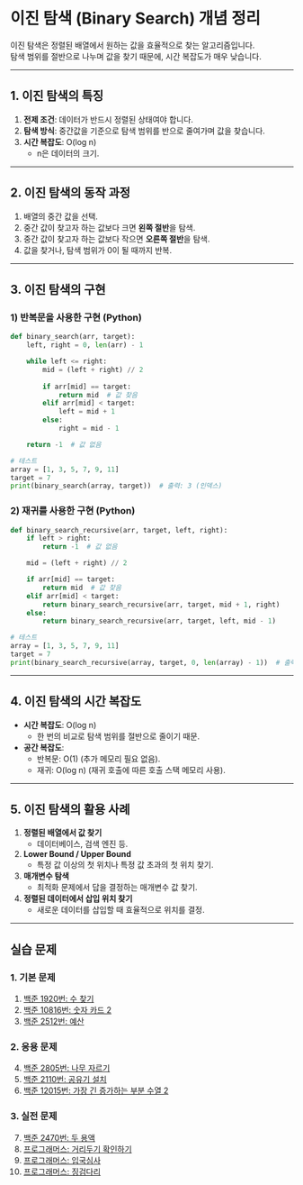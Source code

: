 # 이진 탐색 (Binary Search) 개념 정리

이진 탐색은 정렬된 배열에서 원하는 값을 효율적으로 찾는 알고리즘입니다.  
탐색 범위를 절반으로 나누며 값을 찾기 때문에, 시간 복잡도가 매우 낮습니다.

---

## 1. 이진 탐색의 특징

1. **전제 조건**: 데이터가 반드시 정렬된 상태여야 합니다.
2. **탐색 방식**: 중간값을 기준으로 탐색 범위를 반으로 줄여가며 값을 찾습니다.
3. **시간 복잡도**: O(log n)  
   - n은 데이터의 크기.

---

## 2. 이진 탐색의 동작 과정

1. 배열의 중간 값을 선택.
2. 중간 값이 찾고자 하는 값보다 크면 **왼쪽 절반**을 탐색.
3. 중간 값이 찾고자 하는 값보다 작으면 **오른쪽 절반**을 탐색.
4. 값을 찾거나, 탐색 범위가 0이 될 때까지 반복.

---

## 3. 이진 탐색의 구현

### 1) 반복문을 사용한 구현 (Python)
```python
def binary_search(arr, target):
    left, right = 0, len(arr) - 1

    while left <= right:
        mid = (left + right) // 2
        
        if arr[mid] == target:
            return mid  # 값 찾음
        elif arr[mid] < target:
            left = mid + 1
        else:
            right = mid - 1

    return -1  # 값 없음

# 테스트
array = [1, 3, 5, 7, 9, 11]
target = 7
print(binary_search(array, target))  # 출력: 3 (인덱스)
```

### 2) 재귀를 사용한 구현 (Python)
```python
def binary_search_recursive(arr, target, left, right):
    if left > right:
        return -1  # 값 없음

    mid = (left + right) // 2

    if arr[mid] == target:
        return mid  # 값 찾음
    elif arr[mid] < target:
        return binary_search_recursive(arr, target, mid + 1, right)
    else:
        return binary_search_recursive(arr, target, left, mid - 1)

# 테스트
array = [1, 3, 5, 7, 9, 11]
target = 7
print(binary_search_recursive(array, target, 0, len(array) - 1))  # 출력: 3
```

---

## 4. 이진 탐색의 시간 복잡도

- **시간 복잡도**: O(log n)  
  - 한 번의 비교로 탐색 범위를 절반으로 줄이기 때문.
- **공간 복잡도**:  
  - 반복문: O(1) (추가 메모리 필요 없음).  
  - 재귀: O(log n) (재귀 호출에 따른 호출 스택 메모리 사용).

---

## 5. 이진 탐색의 활용 사례

1. **정렬된 배열에서 값 찾기**
   - 데이터베이스, 검색 엔진 등.
2. **Lower Bound / Upper Bound**
   - 특정 값 이상의 첫 위치나 특정 값 초과의 첫 위치 찾기.
3. **매개변수 탐색**
   - 최적화 문제에서 답을 결정하는 매개변수 값 찾기.
4. **정렬된 데이터에서 삽입 위치 찾기**
   - 새로운 데이터를 삽입할 때 효율적으로 위치를 결정.

---

## 실습 문제

### 1. 기본 문제
1. [백준 1920번: 수 찾기](https://www.acmicpc.net/problem/1920)  
2. [백준 10816번: 숫자 카드 2](https://www.acmicpc.net/problem/10816)  
3. [백준 2512번: 예산](https://www.acmicpc.net/problem/2512)

### 2. 응용 문제
4. [백준 2805번: 나무 자르기](https://www.acmicpc.net/problem/2805)
5. [백준 2110번: 공유기 설치](https://www.acmicpc.net/problem/2110)  
6. [백준 12015번: 가장 긴 증가하는 부분 수열 2](https://www.acmicpc.net/problem/12015)

### 3. 실전 문제
7. [백준 2470번: 두 용액](https://www.acmicpc.net/problem/2470)  
8. [프로그래머스: 거리두기 확인하기](https://school.programmers.co.kr/learn/courses/30/lessons/81302)  
9. [프로그래머스: 입국심사](https://school.programmers.co.kr/learn/courses/30/lessons/43238)  
10. [프로그래머스: 징검다리](https://school.programmers.co.kr/learn/courses/30/lessons/43236)  